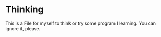 # Thinking

This is a File for myself to think or try some program I learning. You can ignore it, please.
